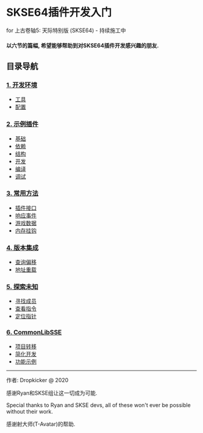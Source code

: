 # SKSE64插件开发入门
for 上古卷轴5: 天际特别版 (SKSE64) - 持续施工中

#### 以六节的篇幅, 希望能够帮助到对SKSE64插件开发感兴趣的朋友.

## 目录导航
### [1. 开发环境](/docs/Setup.md)
* [工具](/docs/Setup.md#工具)
* [配置](/docs/Setup.md#配置)

### [2. 示例插件](/docs/PluginTemplate.md)
* [基础](/docs/PluginTemplate.md#基础)
* [依赖](/docs/PluginTemplate.md#依赖)
* [结构](/docs/PluginTemplate.md#结构)
* [开发](/docs/PluginTemplate.md#开发)
* [编译](/docs/PluginTemplate.md#编译)
* [调试](/docs/PluginTemplate.md#调试)

### [3. 常用方法](/docs/CommonMethods.md)
* [插件接口](/docs/CM/Interface.md)
* [响应事件](/docs/CM/Event.md)
* [游戏数据](/docs/CM/Data.md)
* [内存挂钩](/docs/CM/Hook.md)

### [4. 版本集成](/docs/AddressLibrary.md)
* [查询偏移](/docs/AddressLibrary.md#查询偏移)
* [地址重载](/docs/AddressLibrary.md#地址重载)

### [5. 探索未知](/docs/ToUnknown.md)
* [寻找成员](/docs/ToUnknown.md#寻找成员)
* [查看指令](/docs/ToUnknown.md#查看指令)
* [定位指针](/docs/ToUnknown.md#定位指针)

### [6. CommonLibSSE](/docs/CommonLibSSE.md)
* [项目转移](/docs/CommonLibSSE.md#项目转移)
* [简化开发](/docs/CommonLibSSE.md#简化开发)
* [功能示例](/docs/CommonLibSSE.md#功能示例)

***

作者: Dropkicker @ 2020

感谢Ryan和SKSE组让这一切成为可能.

Special thanks to Ryan and SKSE devs, all of these won't ever be possible without their work.

感谢射大师(T-Avatar)的帮助.